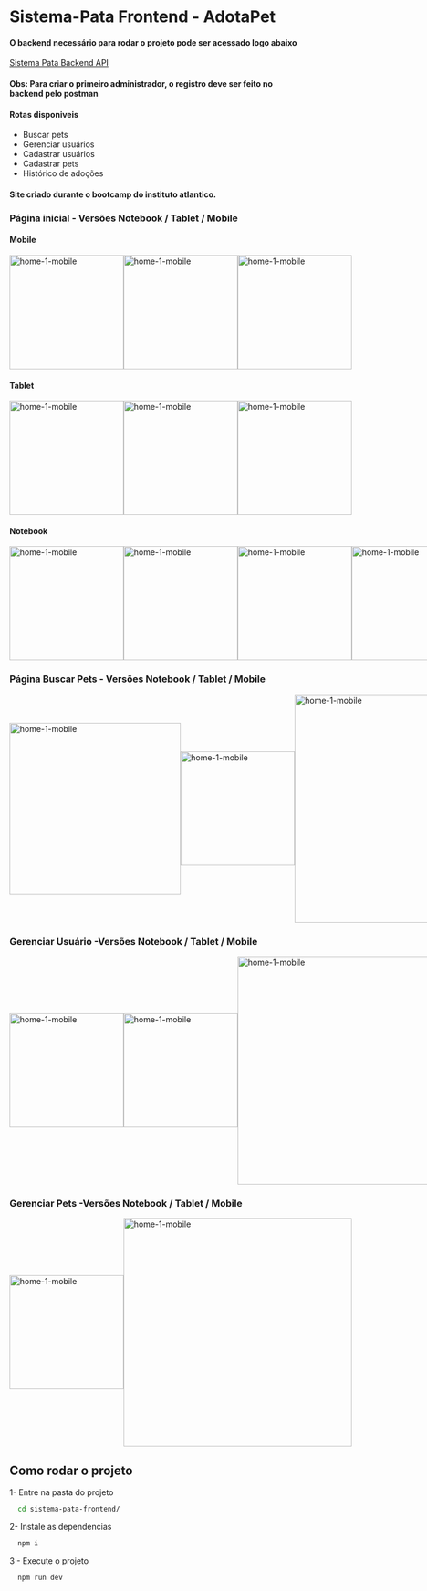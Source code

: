 
# Sistema-Pata Frontend - AdotaPet

#### O backend necessário para rodar o projeto pode ser acessado logo abaixo
<a href="https://github.com/Karen-Ribeiro/sistema-pata-api" target="_blank" rel="noopener noreferrer">Sistema Pata Backend API</a> 

#### Obs: Para criar o primeiro administrador, o registro deve ser feito no backend pelo postman

#### Rotas disponiveis
 - Buscar pets
 - Gerenciar usuários
 - Cadastrar usuários
 - Cadastrar pets
 - Histórico de adoções

 


#### Site criado durante o bootcamp do instituto atlantico.

### Página inicial - Versões Notebook / Tablet / Mobile
#### Mobile
<div style="display: flex; align-items: center;">
  <img src="https://github.com/user-attachments/assets/d4e8fa24-a6e1-4660-a6ae-5ace53c944fc" alt="home-1-mobile" width="200">
  <img src="https://github.com/user-attachments/assets/7d690903-6610-4368-a5ac-86e1d5574495" alt="home-1-mobile" width="200">
  <img src="https://github.com/user-attachments/assets/0f30c2a9-12b0-4897-9cc5-5520f2136ee7" alt="home-1-mobile" width="200">
</div>

#### Tablet
<div style="display: flex; align-items: center;">
  <img src="https://github.com/user-attachments/assets/75620916-ad02-462b-9604-659f4701d36d" alt="home-1-mobile" width="200">
  <img src="https://github.com/user-attachments/assets/65f86c23-77e2-47f9-86c4-2306b3946720" alt="home-1-mobile" width="200">
  <img src="https://github.com/user-attachments/assets/0eb2c744-6ce3-4840-afe2-84ba4160dc52" alt="home-1-mobile" width="200">
</div>

#### Notebook
<div style="display: flex; align-items: center;">
  <img src="https://github.com/user-attachments/assets/8c0ba442-cd3c-4288-857a-56ec93a09bed" alt="home-1-mobile" width="200">
  <img src="https://github.com/user-attachments/assets/bcd5d4ec-758e-4034-a233-7b64e7dfa2c5" alt="home-1-mobile" width="200">
  <img src="https://github.com/user-attachments/assets/e109a951-f8bd-4e3f-b527-855e9a69e224" alt="home-1-mobile" width="200">
  <img src="https://github.com/user-attachments/assets/c2dbd028-dbf3-4e79-9abd-6849cd029739" alt="home-1-mobile" width="200">
</div>




### Página Buscar Pets - Versões Notebook / Tablet / Mobile
<div style="display: flex; align-items: center;">
  <img src="https://github.com/user-attachments/assets/beb5c02b-a990-44f3-aa9a-b35f437f6f90" alt="home-1-mobile" width="300">
  <img src="https://github.com/user-attachments/assets/1f49c3cb-94a3-41aa-b1ad-a1e77e31c4d8" alt="home-1-mobile" width="200">
  <img src="https://github.com/user-attachments/assets/82ed0d7a-4b13-45da-a153-d8d2d8e55b88" alt="home-1-mobile" width="400">
</div>

### Gerenciar Usuário -Versões Notebook / Tablet / Mobile
<div style="display: flex; align-items: center;">
  <img src="https://github.com/user-attachments/assets/302eeb4f-17c5-4700-b43e-f450a804a0e7" alt="home-1-mobile" width="200">
  <img src="https://github.com/user-attachments/assets/e726eae3-27b0-4ec6-98ad-89722d8291ac" alt="home-1-mobile" width="200">
  <img src="https://github.com/user-attachments/assets/bbae4b29-abf2-4058-a669-4342b49284a7" alt="home-1-mobile" width="400">
</div>

### Gerenciar Pets -Versões Notebook / Tablet / Mobile
<div style="display: flex; align-items: center;">
  <img src="https://github.com/user-attachments/assets/4167ee49-a9f2-476a-923c-700573d7940e" alt="home-1-mobile" width="200">
  <img src="https://github.com/user-attachments/assets/72fb2687-d31c-4b7d-8fae-0a88b8fc8bf8" alt="home-1-mobile" width="400">
</div>



## Como rodar o projeto
1- Entre na pasta do projeto

```bash
  cd sistema-pata-frontend/
```
2- Instale as dependencias

```bash
  npm i
```

3 - Execute o projeto

```bash
  npm run dev
```



